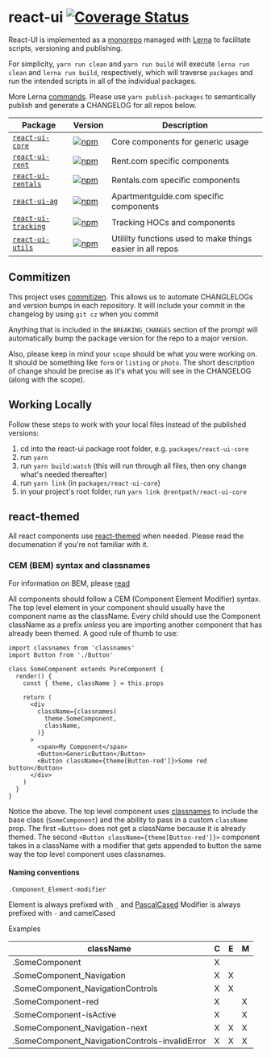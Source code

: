 # react-ui [![Coverage Status](https://coveralls.io/repos/github/rentpath/react-ui/badge.svg?branch=master)](https://coveralls.io/github/rentpath/react-ui?branch=master)

React-UI is implemented as a [monorepo](https://github.com/babel/babel/blob/master/doc/design/monorepo.md) managed with [Lerna](https://github.com/lerna/lerna) to facilitate scripts, versioning and publishing.

For simplicity, `yarn run clean` and `yarn run build` will execute `lerna run clean` and `lerna run build`, respectively, which will traverse `packages` and run the intended scripts in all of the individual packages.

More Lerna [commands](https://github.com/lerna/lerna#commands). Please use `yarn publish-packages` to semantically publish and generate a CHANGELOG for all repos below.

| Package | Version | Description |
|---------|---------|-------------|
| [`react-ui-core`](/packages/react-ui-core) | [![npm](https://img.shields.io/npm/v/@rentpath/react-ui-core.svg)](https://www.npmjs.com/package/@rentpath/react-ui-core) | Core components for generic usage|
| [`react-ui-rent`](/packages/react-ui-rent) | [![npm](https://img.shields.io/npm/v/@rentpath/react-ui-rent.svg)](https://www.npmjs.com/package/@rentpath/react-ui-rent) | Rent.com specific components|
| [`react-ui-rentals`](/packages/react-ui-rentals) | [![npm](https://img.shields.io/npm/v/@rentpath/react-ui-rentals.svg)](https://www.npmjs.com/package/@rentpath/react-ui-rentals) | Rentals.com specific components|
| [`react-ui-ag`](/packages/react-ui-ag) | [![npm](https://img.shields.io/npm/v/@rentpath/react-ui-ag.svg)](https://www.npmjs.com/package/@rentpath/react-ui-ag) | Apartmentguide.com specific components|
| [`react-ui-tracking`](/packages/react-ui-tracking) | [![npm](https://img.shields.io/npm/v/@rentpath/react-ui-tracking.svg)](https://www.npmjs.com/package/@rentpath/react-ui-tracking) | Tracking HOCs and components|
| [`react-ui-utils`](/packages/react-ui-utils) | [![npm](https://img.shields.io/npm/v/@rentpath/react-ui-utils.svg)](https://www.npmjs.com/package/@rentpath/react-ui-utils) | Utililty functions used to make things easier in all repos|

## Commitizen

This project uses [commitizen](https://github.com/commitizen/cz-cli).  This allows us to automate CHANGLELOGs and version bumps in each repository.  It will include your commit in the changelog by using `git cz` when you commit

Anything that is included in the `BREAKING_CHANGES` section of the prompt will automatically bump the package version for the repo to a major version.

Also, please keep in mind your `scope` should be what you were working on. It should be something like `form` or `listing` or `photo`.  The short description of change should be precise as it's what you will see in the CHANGELOG (along with the scope).  

## Working Locally

Follow these steps to work with your local files instead of the published versions:

1. cd into the react-ui package root folder, e.g. `packages/react-ui-core`
1. run `yarn`
1. run `yarn build:watch` (this will run through all files, then ony change what's needed thereafter)
1. run `yarn link` (in `packages/react-ui-core`)
1. in your project's root folder, run `yarn link @rentpath/react-ui-core`

## react-themed

All react components use [react-themed](https://github.com/babel/babel/blob/master/doc/design/monorepo.md) when needed. Please read the documenation if you're not familiar with it.

### CEM (BEM) syntax and classnames

For information on BEM, please [read](http://getbem.com/introduction/)

All components should follow a CEM (Component Element Modifier) syntax.  The top level element in your component should usually have the component name as the className. Every child should use the Component className as a prefix _unless_ you are importing another component that has already been themed. A good rule of thumb to use:

```
import classnames from 'classnames'
import Button from './Button'

class SomeComponent extends PureComponent {
  render() {
    const { theme, className } = this.props

    return (
      <div
        className={classnames(
          theme.SomeComponent,
          className,
        )}
      >
        <span>My Component</span>
        <Button>GenericButton</Button>
        <Button className={theme[Button-red']}>Some red button</Button>
      </div>
    )
  }
}
```

Notice the above.  The top level component uses [classnames](https://github.com/JedWatson/classnames) to include the base class (`SomeComponent`) and the ability to pass in a custom `className` prop.  The first `<Button>` does not get a className because it is already themed.  The second `<Button className={theme[Button-red']}>` component takes in a className with a modifier that gets appended to button the same way the top level component uses classnames.

#### Naming conventions
```
.Component_Element-modifier
```
Element is always prefixed with `_` and [PascalCased](http://wiki.c2.com/?PascalCase)
Modifier is always prefixed with `-` and camelCased

Examples

| className | C | E | M |
|--------------------|---|---|---|
| .SomeComponent | X | | |
| .SomeComponent_Navigation | X | X | |
| .SomeComponent_NavigationControls | X | X | |
| .SomeComponent-red | X | | X |
| .SomeComponent-isActive | X | | X |
| .SomeComponent_Navigation-next | X | X | X |
| .SomeComponent_NavigationControls-invalidError | X | X | X |
